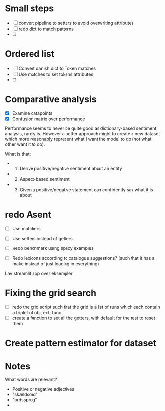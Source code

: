 # Small steps
- [ ] convert pipeline to setters to avoid overwriting attributes
- [ ] redo dict to match patterns
- [ ] 


# Ordered list
- [ ] Convert danish dict to Token matches
- [ ] Use matches to set tokens attributes
- [ ] 


# Comparative analysis
- [x] Examine datapoints
- [x] Confusion matrix over performance

Performance seems to never be quite good as dictionary-based sentiment analysis, rarely is. However a better approach might to create a new dataset which more reasonably represent what I want the model to do (not what other want it to do).

What is that:
- 1) Derive positive/negative sentiment about an entity
- 2) Aspect-based sentiment
- 3) Given a positive/negative statement can confidently say what it is about 
 
# redo Asent
- [ ] Use matchers
- [ ] Use setters instead of getters
- [ ] Redo benchmark using spacy examples
- [ ] Redo lexicons according to catalogue suggestions? (such that it has a make instead of just loading in everything)


Lav streamlit app over eksempler

# Fixing the grid search
- [ ] redo the grid script such that the grid is a list of runs which each contain a triplet of obj, ext, func
- [ ] create a function to set all the getters, with default for the rest to reset them

# Create pattern estimator for dataset


# Notes
What words are relevant? 

- Positive or negative adjectives
- "skældsord"
- "ordssprog"
- 

